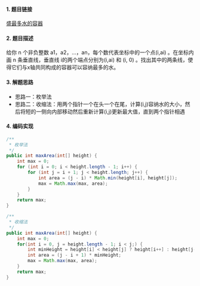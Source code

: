 

#### 1. 题目链接
[盛最多水的容器](https://leetcode-cn.com/problems/container-with-most-water/)

#### 2. 题目描述
给你 n 个非负整数 a1，a2，...，an，每个数代表坐标中的一个点(i,ai) 。在坐标内画 n 条垂直线，垂直线 i的两个端点分别为(i,ai) 和 (i, 0) 。找出其中的两条线，使得它们与x轴共同构成的容器可以容纳最多的水。

#### 3. 解题思路
* 思路一：枚举法
* 思路二：收缩法：用两个指针一个在头一个在尾，计算(i,j)容纳水的大小，然后将短的一侧向内部移动然后重新计算(i,j)更新最大值，直到两个指针相遇



#### 4. 编码实现
``` java
/**
 * 枚举法
 */
public int maxArea(int[] height) {
    int max = 0;
    for (int i = 0; i < height.length - 1; i++) {
        for (int j = i + 1; j < height.length; j++) {
            int area = (j - i) * Math.min(height[i], height[j]);
            max = Math.max(max, area);
        }
    }
    return max;
}
```

``` java
/**
 * 收缩法
 */
public int maxArea(int[] height) {
    int max = 0;
    for(int i = 0, j = height.length - 1; i < j;) {
        int minHeight = height[i] < height[j] ? height[i++] : height[j--];
        int area = (j - i + 1) * minHeight;
        max = Math.max(max, area);
    }
    return max;
}
```